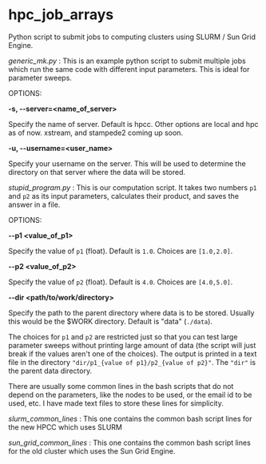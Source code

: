 # hpc_job_arrays
Python script to submit jobs to computing clusters using SLURM / Sun Grid Engine.

*generic_mk.py* : This is an example python script to submit multiple jobs which run the same code with different input parameters. This is ideal for parameter sweeps.

OPTIONS:

**-s, --server=<name_of_server>**

Specify the name of server. Default is hpcc. Other options are local and hpc as of now. xstream, and stampede2 coming up soon.

**-u, --username=<user_name>**

Specify your username on the server. This will be used to determine the directory on that server where the data will be stored.


*stupid_program.py* : This is our computation script. It takes two numbers `p1` and `p2` as its input parameters, calculates their product, and saves the answer in a file.

OPTIONS:

**--p1 <value_of_p1>**

Specify the value of `p1` (float). Default is `1.0`. Choices are `[1.0,2.0]`.

**--p2 <value_of_p2>**

Specify the value of `p2` (float). Default is `4.0`. Choices are `[4.0,5.0]`.

**--dir <path/to/work/directory>**

Specify the path to the parent directory where data is to be stored. Usually this would be the $WORK directory. Default is "data" (`./data`).

 The choices for `p1` and `p2` are restricted just so that you can test large parameter sweeps without printing large amount of data (the script will just break if the values aren't one of the choices). The output is printed in a text file in the directory `"dir/p1_{value of p1}/p2_{value of p2}"`. The `"dir"` is the parent data directory.


There are usually some common lines in the bash scripts that do not depend on the parameters, like the nodes to be used, or the email id to be used, etc. I have made text files to store these lines for simplicity.

*slurm_common_lines* : This one contains the common bash script lines for the new HPCC which uses SLURM

*sun_grid_common_lines* : This one contains the common bash script lines for the old cluster which uses the Sun Grid Engine.
